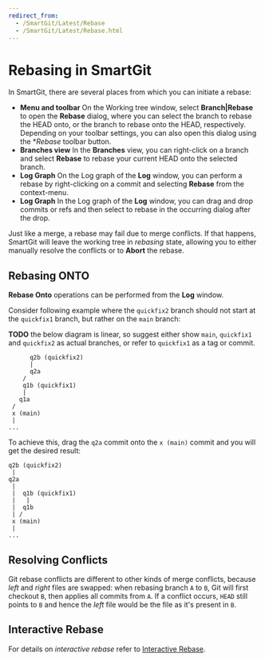 ```yaml
---
redirect_from:
  - /SmartGit/Latest/Rebase
  - /SmartGit/Latest/Rebase.html
---
```


# Rebasing in SmartGit
In SmartGit, there are several places from which you can initiate a rebase:

-   **Menu and toolbar** On the Working tree window, select **Branch\|Rebase** to open the **Rebase** dialog, where you can select the branch to rebase the HEAD onto, or the branch to rebase onto the HEAD, respectively.
    Depending on your toolbar settings, you can also open this dialog using the **Rebase* toolbar button.
-   **Branches view** In the **Branches** view, you can right-click on a branch and select **Rebase** to rebase your current HEAD onto the selected branch.
-   **Log Graph** On the Log graph of the **Log** window, you can perform a rebase by right-clicking on a commit and selecting **Rebase** from the context-menu.
-   **Log Graph** In the Log graph of the **Log** window, you can drag and drop commits or refs and then select to rebase in the occurring dialog after the drop.

Just like a merge, a rebase may fail due to merge conflicts.
If that happens, SmartGit will leave the working tree in *rebasing* state, allowing you to either manually resolve the conflicts or to **Abort** the rebase.

## Rebasing ONTO

**Rebase Onto** operations can be performed from the **Log** window.

Consider following example where the `quickfix2` branch should not start at the `quickfix1` branch, but rather on the `main` branch:

**TODO** the below diagram is linear, so suggest either show `main`, `quickfix1` and `quickfix2` as actual branches, or refer to `quickfix1` as a tag or commit.

``` text
      q2b (quickfix2)
      |
      q2a
    /
    q1b (quickfix1)
    |
   q1a
 /
 x (main)
 |
...
```

To achieve this, drag the `q2a` commit onto the `x (main)` commit and you will get the desired result:

``` text
q2b (quickfix2)
 |
q2a
 |
 |  q1b (quickfix1)
 |   |
 |  q1b
 | /
 x (main)
 |
...
```



## Resolving Conflicts

Git rebase conflicts are different to other kinds of merge conflicts, because *left* and *right* files are swapped: when rebasing branch `A` to `B`, Git will first checkout `B`, then applies all commits from `A`.
If a conflict occurs, `HEAD` still points to `B` and hence the *left* file would be the file as it's present in `B`.

## Interactive Rebase

For details on *interactive rebase* refer to [Interactive Rebase](Rebase-Interactive.md).
